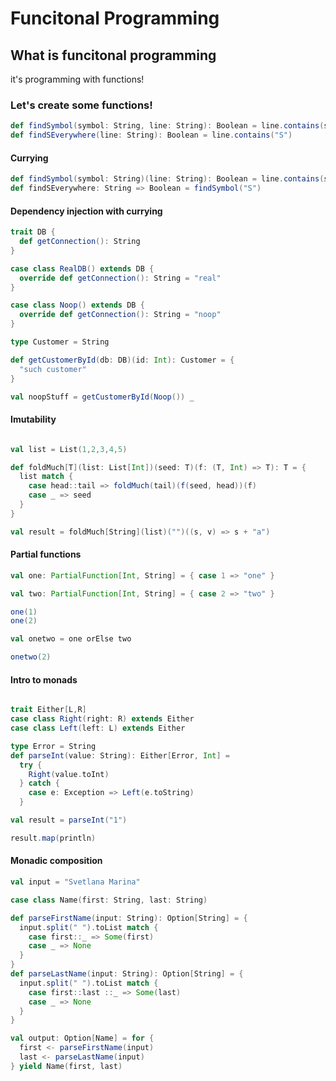 # Funcitonal Programming

## What is funcitonal programming

it's programming with functions!

### Let's create some functions!

```scala
def findSymbol(symbol: String, line: String): Boolean = line.contains(symbol)
def findSEverywhere(line: String): Boolean = line.contains("S")
```
#### Currying
```scala
def findSymbol(symbol: String)(line: String): Boolean = line.contains(symbol)
def findSEverywhere: String => Boolean = findSymbol("S")
```

#### Dependency injection with currying
```scala
trait DB {
  def getConnection(): String
}

case class RealDB() extends DB {
  override def getConnection(): String = "real"
}

case class Noop() extends DB {
  override def getConnection(): String = "noop"
}

type Customer = String

def getCustomerById(db: DB)(id: Int): Customer = {
  "such customer"
}

val noopStuff = getCustomerById(Noop()) _ 

```

#### Imutability
```scala

val list = List(1,2,3,4,5)

def foldMuch[T](list: List[Int])(seed: T)(f: (T, Int) => T): T = {
  list match {
    case head::tail => foldMuch(tail)(f(seed, head))(f)
    case _ => seed
  }
}

val result = foldMuch[String](list)("")((s, v) => s + "a")


```

#### Partial functions
```scala
val one: PartialFunction[Int, String] = { case 1 => "one" }

val two: PartialFunction[Int, String] = { case 2 => "two" }

one(1)
one(2)

val onetwo = one orElse two

onetwo(2)
```

#### Intro to monads
```scala

trait Either[L,R]
case class Right(right: R) extends Either
case class Left(left: L) extends Either

type Error = String
def parseInt(value: String): Either[Error, Int] = 
  try {
    Right(value.toInt)
  } catch {
    case e: Exception => Left(e.toString)
  }

val result = parseInt("1")

result.map(println)

```

#### Monadic composition

```scala
val input = "Svetlana Marina"

case class Name(first: String, last: String)

def parseFirstName(input: String): Option[String] = {
  input.split(" ").toList match {
    case first::_ => Some(first)
    case _ => None
  }
}
def parseLastName(input: String): Option[String] = {
  input.split(" ").toList match {
    case first::last ::_ => Some(last)
    case _ => None
  }
}

val output: Option[Name] = for {
  first <- parseFirstName(input)
  last <- parseLastName(input)
} yield Name(first, last)

```